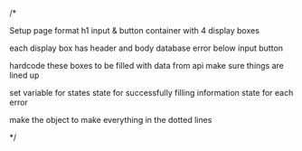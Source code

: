 /*

Setup page format
h1
input & button
container with 4 display boxes

each display box has header and body
database error below input button

hardcode these boxes to be filled with data from api
make sure things are lined up

set variable for states
state for successfully filling information
state for each error

make the object to make everything in the dotted lines


*/